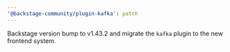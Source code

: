 ```yaml
---
'@backstage-community/plugin-kafka': patch
---
```


Backstage version bump to v1.43.2 and migrate the `kafka` plugin to the new frontend system.
